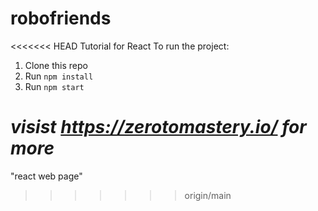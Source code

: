 # robofriends
<<<<<<< HEAD
Tutorial for React
To run the project:

1. Clone this repo
2. Run `npm install`
3. Run `npm start`

*visist https://zerotomastery.io/ for more*
=======
"react web page"
>>>>>>> origin/main
